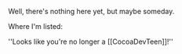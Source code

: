 Well, there's nothing here yet, but maybe someday.

Where I'm listed:


''Looks like you're no longer a [[CocoaDevTeen]]!''